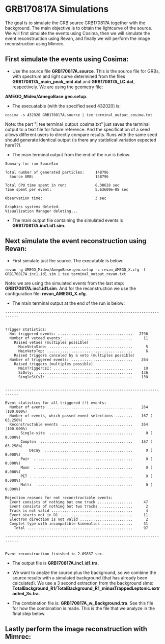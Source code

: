 # GRB170817A Simulations <br />
The goal is to simulate the GRB source GRB170817A together with the background. The main objective 
is to obtain the lightcurve of the source. We will first simulate the events using Cosima, then we will simulate
the event reconstruction using Revan, and finally we will perform the image reconstruction using Mimrec.<br />



## First simulate the events using Cosima: <br />

  - Use the source file **GRB170817A.source**. This is the source file for GRBs, with spectrum and light curve 
  determined from the files **GRB170817A_main_peak_mid.dat** and **GRB170817A_LC.dat**, respectively. We are using the 
  geometry file:
  
 **AMEGO_Midex/AmegoBase.geo.setup**.
  
  - The execuatable (with the specified seed 432020) is:  <br />
  ```
  cosima -s 432020 GRB170817A.source | tee terminal_output_cosima.txt
  ```
  Note: the part "| tee terminal_output_cosima.txt" just saves the terminal output to a text file for future reference. And the 
  specification of a seed allows different users to directly compare results. Runs with the same seed should generate identical
  output (is there any statistical variation expected here??).
  
  - The main terminal output from the end of the run is below: <br />
```
Summary for run SpaceSim

Total number of generated particles:     148796
  Source GRB:                            148796

Total CPU time spent in run:             8.38628 sec
Time spent per event:                    5.63609e-05 sec

Observation time:                        3 sec

Graphics systems deleted.
Visualization Manager deleting...
```
- The main output file containing the simulated events is **GRB170817A.inc1.id1.sim**. <br />

## Next simulate the event reconstruction using Revan: <br />

- First simulate just the source. The executable is below:
```
revan -g AMEGO_Midex/AmegoBase.geo.setup -c revan_AMEGO_X.cfg -f GRB170817A.inc1.id1.sim | tee terminal_output_revan.txt
```
Note: we are using the simulated events from the last step: **GRB170817A.inc1.id1.sim**. 
And for the reconstruction we use the configuration file: **revan_AMEGO_X.cfg**. <br />

- The main terminal output at the end of the run is below:
```
----------------------------------------------------------------------------


Trigger statistics:
  Not triggered events: ..................................   2796
  Number of vetoed events: ...............................     11
    Raised vetoes (multiples possible)
      MainVetoSide: ......................................      5
      MainVetoTop: .......................................      6
    Raised triggers canceled by a veto (multiples possible)
  Number of triggered events: ............................    264
    Raised triggers (multiples possible)
      MainTriggerCsI: ....................................     10
      SiOnly: ............................................    136
      SingleSiCsI: .......................................    138


----------------------------------------------------------------------------

Event statistics for all triggered (!) events:
  Number of events .......................................    264 (100.000%)
  Number of events, which passed event selections ........    167 ( 63.258%)
  Reconstructable events .................................    264 (100.000%)
       Single-site  ......................................      0 (  0.000%)
       Compton  ..........................................    167 ( 63.258%)
           Decay  ........................................      0 (  0.000%)
       Pair  .............................................      0 (  0.000%)
       Muon  .............................................      0 (  0.000%)
       PET . .............................................      0 (  0.000%)
       Multi  ............................................      0 (  0.000%)

Rejection reasons for not reconstructable events:
  Event consists of nothing but one track ................     47
  Event consists of nothing but two tracks ...............      2
  Track is not valid .....................................      4
  Event starts not in D1 .................................     11
  Electron direction is not valid ........................      2
  Comptel type with incompatible kinematics ..............     31
    Total ................................................     97

----------------------------------------------------------------------------


Event reconstruction finished in 2.09837 sec.
```

- The output file is **GRB170817A.inc1.id1.tra**.  <br />

- We want to analze the source plus the background, so we combine the source results with a simulated background (that has already 
been calculated). We use a 3 second extraction from the 
background sims: **TotalBackground_R1/TotalBackground_R1_minusTrappedLeptonic.extracted_3s.tra**. <br />

- The combination file is: **GRB170817A_w_Background.tra**. See this file for how the combination is made. 
This is the file that we analyze in the final step below. 

## Lastly perform the image reconstruction with Mimrec: <br />
